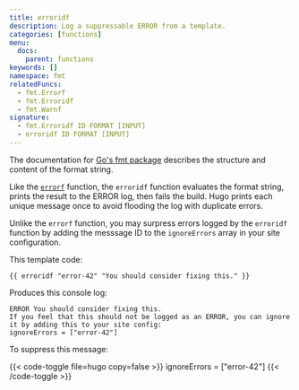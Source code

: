 ```yaml
---
title: erroridf
description: Log a suppressable ERROR from a template.
categories: [functions]
menu:
  docs:
    parent: functions
keywords: []
namespace: fmt
relatedFuncs:
  - fmt.Errorf
  - fmt.Erroridf
  - fmt.Warnf
signature:
  - fmt.Erroridf ID FORMAT [INPUT]
  - erroridf ID FORMAT [INPUT]
---
```


The documentation for [Go's fmt package] describes the structure and content of the format string.

Like the  [`errorf`] function, the `erroridf` function evaluates the format string, prints the result to the ERROR log, then fails the build. Hugo prints each unique message once to avoid flooding the log with duplicate errors.

Unlike the `errorf` function, you may surpress errors logged by the `erroridf` function by adding the messsage ID to the `ignoreErrors` array in your site configuration.

This template code:

```go-html-template
{{ erroridf "error-42" "You should consider fixing this." }}
```

Produces this console log:

```text
ERROR You should consider fixing this.
If you feel that this should not be logged as an ERROR, you can ignore it by adding this to your site config:
ignoreErrors = ["error-42"]
```

To suppress this message:

{{< code-toggle file=hugo copy=false >}}
ignoreErrors = ["error-42"]
{{< /code-toggle >}}

[`errorf`]: /functions/errorf/
[Go's fmt package]: https://pkg.go.dev/fmt
